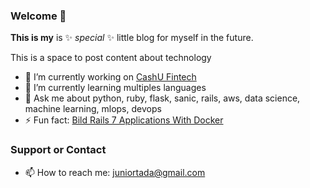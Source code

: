 ### Welcome 👋

**This is my** is ✨ _special_ ✨ little blog for myself in the future.

This is a space to post content about technology

- 🔭 I’m currently working on [CashU Fintech](https://www.cashu.com.br/)
- 🌱 I’m currently learning multiples languages
- 💬 Ask me about python, ruby, flask, sanic, rails, aws, data science, machine learning, mlops, devops
- ⚡ Fun fact: [Bild Rails 7 Applications With Docker](https://github.com/juniortada/juniortada/blob/main/posts/build_rails_7_applications_with_docker.md)

### Support or Contact

- 📫 How to reach me: juniortada@gmail.com
